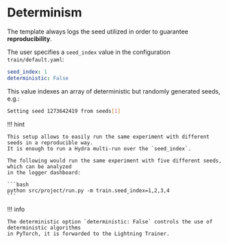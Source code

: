 # Determinism

The template always logs the seed utilized in order to guarantee **reproducibility**.

The user specifies a `seed_index` value in the configuration `train/default.yaml`:

```yaml
seed_index: 1
deterministic: False
```

This value indexes an array of deterministic but randomly generated seeds, e.g.:

```bash
Setting seed 1273642419 from seeds[1]
```


!!! hint

    This setup allows to easily run the same experiment with different seeds in a reproducible way.
    It is enough to run a Hydra multi-run over the `seed_index`.

    The following would run the same experiment with five different seeds, which can be analyzed
    in the logger dashboard:

    ```bash
    python src/project/run.py -m train.seed_index=1,2,3,4
    ```

!!! info

    The deterministic option `deterministic: False` controls the use of deterministic algorithms
    in PyTorch, it is forwarded to the Lightning Trainer.
